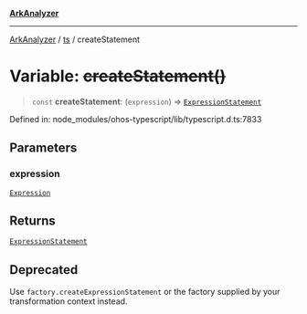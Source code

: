 [**ArkAnalyzer**](../../../../README.md)

***

[ArkAnalyzer](../../../../globals.md) / [ts](../README.md) / createStatement

# Variable: ~~createStatement()~~

> `const` **createStatement**: (`expression`) => [`ExpressionStatement`](../interfaces/ExpressionStatement.md)

Defined in: node\_modules/ohos-typescript/lib/typescript.d.ts:7833

## Parameters

### expression

[`Expression`](../interfaces/Expression.md)

## Returns

[`ExpressionStatement`](../interfaces/ExpressionStatement.md)

## Deprecated

Use `factory.createExpressionStatement` or the factory supplied by your transformation context instead.
